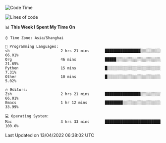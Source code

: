 <!--START_SECTION:waka-->
![Code Time](http://img.shields.io/badge/Code%20Time-695%20hrs%2033%20mins-blue)

![Lines of code](https://img.shields.io/badge/From%20Hello%20World%20I%27ve%20Written-22%20Thousand%20lines%20of%20code-blue)

📊 **This Week I Spent My Time On** 

```text
⌚︎ Time Zone: Asia/Shanghai

💬 Programming Languages: 
sh                       2 hrs 21 mins       ████████████████░░░░░░░░░   66.01% 
Org                      46 mins             █████░░░░░░░░░░░░░░░░░░░░   21.65% 
Python                   15 mins             █░░░░░░░░░░░░░░░░░░░░░░░░   7.31% 
Other                    10 mins             █░░░░░░░░░░░░░░░░░░░░░░░░   5.02%

🔥 Editors: 
Zsh                      2 hrs 21 mins       ████████████████░░░░░░░░░   66.01% 
Emacs                    1 hr 12 mins        ████████░░░░░░░░░░░░░░░░░   33.99%

💻 Operating System: 
Mac                      3 hrs 33 mins       █████████████████████████   100.0%

```


 Last Updated on 13/04/2022 06:38:02 UTC
<!--END_SECTION:waka-->

